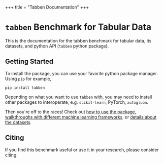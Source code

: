 +++
title = "Tabben Documentation"
+++

# `tabben` Benchmark for Tabular Data

This is the documentation for the tabben benchmark for tabular data, its datasets, and python API (`tabben` python package).

## Getting Started

To install the package, you can use your favorite python package manager. Using `pip` for example,
```shell
pip install tabben
```

Depending on what you want to use `tabben` with, you may need to install other packages to interoperate, e.g. `scikit-learn`, PyTorch, `autogluon`.

Then you're off to the races! Check out [how to use the package](./python/usage), [walkthroughs with different machine learning frameworks](./python/integrations), or [details about the datasets](./datasets).

## Citing

If you find this benchmark useful or use it in your research, please consider citing:

```bibtex

```
